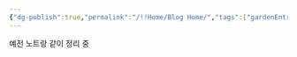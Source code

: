 ```yaml
---
{"dg-publish":true,"permalink":"/!!Home/Blog Home/","tags":["gardenEntry"],"noteIcon":"","created":"2025-04-07T22:52:20.533+09:00","updated":"2025-04-07T22:52:54.437+09:00"}
---
```



예전 노트랑 같이 정리 중